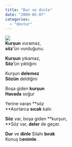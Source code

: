 ```yaml
---
title: "Dur ve dinle"
date: "2009-05-07"
categories: 
  - "destur"
---
```


**![](/uploads/image/kursun_37.jpg)  
Kurşun** vuramaz,  
**söz**'ün vurduğunu.

**Kurşun** yıkamaz,   
**Söz**’ün yıktığını

Kurşun **delemez  
Sözün** deldiğini

Boşa giden **kurşun**  
**Havada** soğur

Yerine varan **söz  
**Asırlarca **sıcak** kalır.

**Söz** var, boşa giden **kurşun,  
**Söz var, **deler** de geçer.

**Dur** ve **dinle** Silahı **bırak**  
Konuş b**enimle** .
